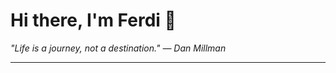<h1>Hi there, I'm Ferdi 👋</h1>

<p><em>
  "Life is a journey, not a destination." — Dan Millman
</em></p>

---
